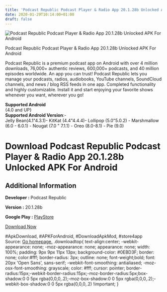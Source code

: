 ```yaml
---
title: 'Podcast Republic Podcast Player & Radio App 20.1.28b Unlocked APK For Android'
date: 2020-01-29T10:14:00+01:00
draft: false
---
```


![Podcast Republic Podcast Player & Radio App 20.1.28b Unlocked APK For Android](https://i2.wp.com/apkhome.net/wp-content/uploads/2020/01/Podcast-Republic-Podcast-Player-Radio-App-20.1.28b-Unlocked.png "Podcast Republic Podcast Player & Radio App 20.1.28b Unlocked APK For Android")

  

Podcast Republic Podcast Player & Radio App 20.1.28b Unlocked APK For Android

Podcast Republic is a premium podcast app on Android with over 4 million downloads, 76,000+ authentic reviews, 600,000+ podcasts, and 40 million episodes worldwide. An app you can trust! Podcast Republic lets you manage your podcasts, radios, audiobooks, YouTube channels, SoundCloud channels, and news / blog RSS feeds in one app. Completed functionality and highly customizable. Install it and start enjoying your favorite shows whenever you want, wherever you go!

**Supported Android**  
{4.0 and UP}  
**Supported Android Version**:-  
Jelly Bean(4.1"4.3.1)- KitKat (4.4"4.4.4)- Lollipop (5.0"5.0.2) - Marshmallow (6.0 - 6.0.1) - Nougat (7.0 " 7.1.1) - Oreo (8.0-8.1) - Pie (9.0)

Download Podcast Republic Podcast Player & Radio App 20.1.28b Unlocked APK For Android
======================================================================================

Additional Information
----------------------

**Developer :** Podcast Republic

**Version :** 20.1.28b

**Google Play :** [PlayStore](https://play.google.com/store/apps/details?id=com.itunestoppodcastplayer.app)

  

[Download Now](https://store4app.co/post/podcast-republic-podcast-player-amp-radio-app-20-1-28b-unlocked-apk-for-android_1580216767)

  
#ApkDownload, #APKForAndroid, #DownloadApkMod, #store4app  
Source: [Go homepage.](https://store4app.co/post/podcast-republic-podcast-player-amp-radio-app-20-1-28b-unlocked-apk-for-android_1580216767) .downloadtop{ text-align:center; -webkit-appearance: none; -moz-appearance: none; appearance: none; width: 100%; padding: 9px 9px 11px 13px; background-color: #0EBD3F; border: none; color:#fff; border-radius: 3px; outline: none; font-weight;bold; font: 20px 'Open Sans', sans-serif; -webkit-font-smoothing: antialiased; -moz-osx-font-smoothing: grayscale; color: #fff; cursor: pointer; border-radius:15px;-webkit-border-radius:15px;-moz-border-radius:5px;box-shadow:0 0 5px rgba(0,0,0,.2);-moz-box-shadow:0 0 5px rgba(0,0,0,.2);-webkit-box-shadow:0 0 5px rgba(0,0,0,.2) !important; }